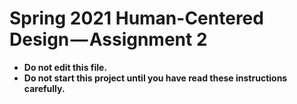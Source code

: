 # Spring 2021 Human-Centered Design — Assignment 2

* **Do not edit this file.**  
* **Do not start this project until you have read these instructions carefully.**
